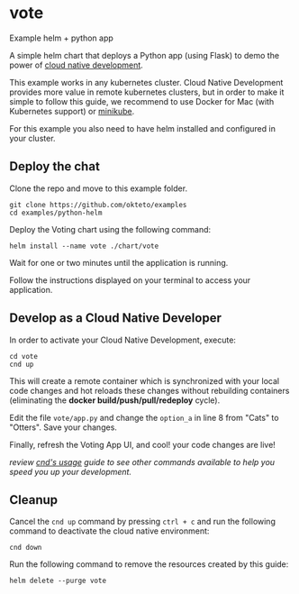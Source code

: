 # vote
Example helm + python app

A simple helm chart that deploys a Python app (using Flask) to demo the power of [cloud native development](https://github.com/cnd).

This example works in any kubernetes cluster. Cloud Native Development provides more value in remote kubernetes clusters, but in order to make it simple to follow this guide, we recommend to use Docker for Mac (with Kubernetes support) or [minikube](https://github.com/kubernetes/minikube). 

For this example you also need to have helm installed and configured in your cluster. 


## Deploy the chat

Clone the repo and move to this example folder.

```console
git clone https://github.com/okteto/examples
cd examples/python-helm
```

Deploy the Voting chart using the following command:
```console
helm install --name vote ./chart/vote
```

Wait for one or two minutes until the application is running. 

Follow the instructions displayed on your terminal to access your application.

## Develop as a Cloud Native Developer

In order to activate your Cloud Native Development, execute:

```console
cd vote
cnd up
```

This will create a remote container which is synchronized with your local code changes and hot reloads these changes without rebuilding containers (eliminating the **docker build/push/pull/redeploy** cycle).

Edit the file `vote/app.py` and change the `option_a` in line 8 from "Cats" to "Otters". Save your changes.

Finally, refresh the Voting App UI, and cool! your code changes are live!

*review [cnd's usage](https://github.com/okteto/cnd/docs/cli-reference.md) guide to see other commands available to help you speed you up your development.*

## Cleanup

Cancel the `cnd up` command by pressing `ctrl + c` and run the following command to deactivate the cloud native environment:

```console
cnd down
``` 

Run the following command to remove the resources created by this guide: 

```console
helm delete --purge vote
```




